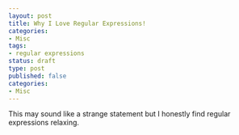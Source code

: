 ```yaml
--- 
layout: post
title: Why I Love Regular Expressions!
categories:
- Misc
tags: 
- regular expressions
status: draft
type: post
published: false
categories: 
- Misc
---
```


This may sound like a strange statement but I honestly find regular expressions relaxing.
